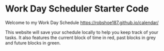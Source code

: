 # Work Day Scheduler Starter Code
Welcome to my Work Day Schedule
https://robshoe187.github.io/calendar/

This website will save your schedule locally to help you keep track of your tasks. It also features the current block of time in red, past blocks in grey and future blocks in green.

